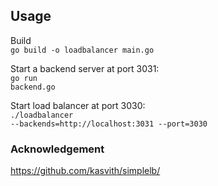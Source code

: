 ## Usage

Build<br>
<code>go build -o loadbalancer main.go
</code>

Start a backend server at port 3031:<br>
<code>go run backend.go</code>

Start load balancer at port 3030:<br>
<code>./loadbalancer --backends=http://localhost:3031 --port=3030 </code>

### Acknowledgement
https://github.com/kasvith/simplelb/